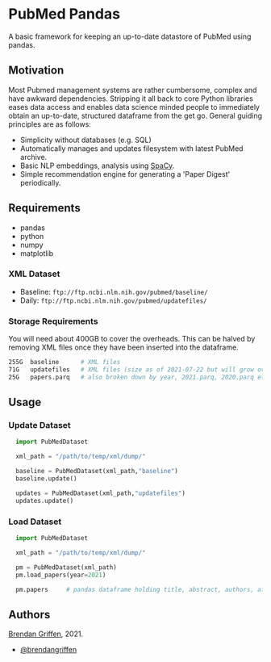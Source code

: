 
# PubMed Pandas

A basic framework for keeping an up-to-date datastore of PubMed using pandas.

## Motivation

Most Pubmed management systems are rather cumbersome, complex and have awkward dependencies. Stripping it all back to core Python libraries eases data access and enables data science minded people to immediately obtain an up-to-date, structured dataframe from the get go. General guiding principles are as follows:

- Simplicity without databases (e.g. SQL)
- Automatically manages and updates filesystem with latest PubMed archive.
- Basic NLP embeddings, analysis using [SpaCy](https://spacy.io/).
- Simple recommendation engine for generating a 'Paper Digest' periodically.


## Requirements

- pandas
- python
- numpy
- matplotlib

### XML Dataset

- Baseline: `ftp://ftp.ncbi.nlm.nih.gov/pubmed/baseline/`
- Daily: `ftp://ftp.ncbi.nlm.nih.gov/pubmed/updatefiles/`

### Storage Requirements

You will need about 400GB to cover the overheads. This can be halved by removing XML files once they have been inserted into the dataframe.

```bash
255G  baseline      # XML files
71G   updatefiles   # XML files (size as of 2021-07-22 but will grow over the year)
25G   papers.parq   # also broken down by year, 2021.parq, 2020.parq etc.
```

## Usage

### Update Dataset

```python
  import PubMedDataset

  xml_path = "/path/to/temp/xml/dump/"

  baseline = PubMedDataset(xml_path,"baseline")
  baseline.update()

  updates = PubMedDataset(xml_path,"updatefiles")
  updates.update()
```

### Load Dataset

```python
  import PubMedDataset

  xml_path = "/path/to/temp/xml/dump/"

  pm = PubMedDataset(xml_path)
  pm.load_papers(year=2021)

  pm.papers     # pandas dataframe holding title, abstract, authors, affiliations etc.
```

## Authors

[Brendan Griffen](https://www.brendangriffen.com/), 2021.
-  [@brendangriffen](https://www.twitter.com/bgriffen)
